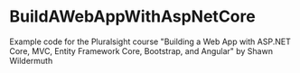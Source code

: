 # BuildAWebAppWithAspNetCore
Example code for the Pluralsight course "Building a Web App with ASP.NET Core, MVC, Entity Framework Core, Bootstrap, and Angular" by Shawn Wildermuth
